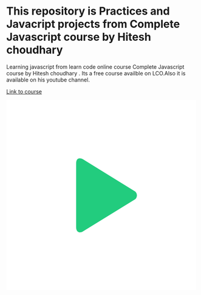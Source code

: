 # This repository is Practices and Javacript projects from Complete Javascript course by Hitesh choudhary

Learning javascript from learn code online course Complete Javascript course by Hitesh choudhary . Its a free course availble on LCO.Also it is available on his youtube channel.

[Link to course](https://courses.learncodeonline.in/learn/Complete-Javascript-course)

![LCO logo](/Assets/logo-white.png)

